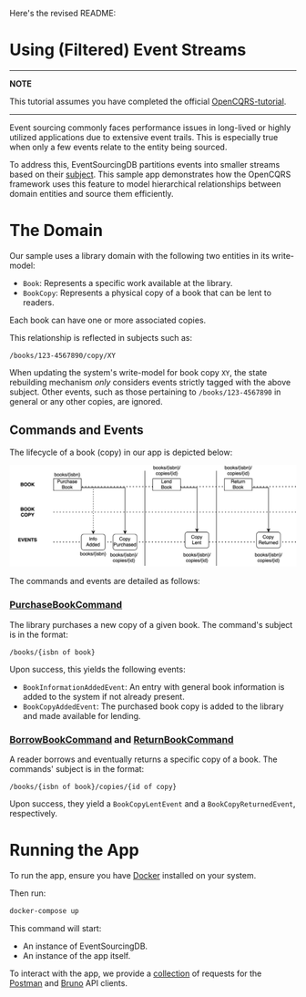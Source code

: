 Here's the revised README:

# Using (Filtered) Event Streams

-----

**NOTE**

This tutorial assumes you have completed the official [OpenCQRS-tutorial](https://docs.opencqrs.com/tutorials/).

-----

Event sourcing commonly faces performance issues in long-lived or highly utilized applications due to extensive event trails. This is especially true when only a few events relate to the entity being sourced.

To address this, EventSourcingDB partitions events into smaller streams based on their [subject](https://docs.eventsourcingdb.io/fundamentals/subjects/). This sample app demonstrates how the OpenCQRS framework uses this feature to model hierarchical relationships between domain entities and source them efficiently.

# The Domain

Our sample uses a library domain with the following two entities in its write-model:

- `Book`: Represents a specific work available at the library.
- `BookCopy`: Represents a physical copy of a book that can be lent to readers.

Each book can have one or more associated copies.

This relationship is reflected in subjects such as:

```
/books/123-4567890/copy/XY
```

When updating the system's write-model for book copy `XY`, the state rebuilding mechanism *only* considers events strictly tagged with the above subject. Other events, such as those pertaining to `/books/123-4567890` in general or any other copies, are ignored.

## Commands and Events

The lifecycle of a book (copy) in our app is depicted below:

![](diagramms/book-lifecycle.svg)

The commands and events are detailed as follows:

### [PurchaseBookCommand](src/main/java/com/example/cqrs/domain/api/purchasing/PurchaseBookCommand.java)

The library purchases a new copy of a given book. The command's subject is in the format:

```
/books/{isbn of book}
```

Upon success, this yields the following events:

- `BookInformationAddedEvent`: An entry with general book information is added to the system if not already present.
- `BookCopyAddedEvent`: The purchased book copy is added to the library and made available for lending.

### [BorrowBookCommand](src/main/java/com/example/cqrs/domain/api/borrowing/LendBookCommand.java) and [ReturnBookCommand](src/main/java/com/example/cqrs/domain/api/returning/ReturnBookCommand.java)

A reader borrows and eventually returns a specific copy of a book. The commands' subject is in the format:

```
/books/{isbn of book}/copies/{id of copy}
```

Upon success, they yield a `BookCopyLentEvent` and a `BookCopyReturnedEvent`, respectively.

# Running the App

To run the app, ensure you have [Docker](https://www.docker.com/) installed on your system.

Then run:

```bash
docker-compose up
```

This command will start:

- An instance of EventSourcingDB.
- An instance of the app itself.

To interact with the app, we provide a [collection](clients) of requests for the [Postman](https://www.postman.com/) and [Bruno](https://www.usebruno.com/) API clients.